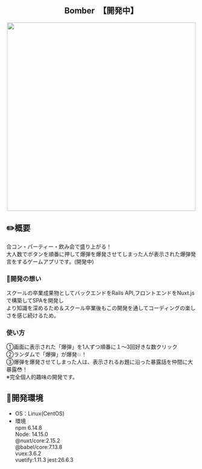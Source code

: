 
<h2 align="center">Bomber　【開発中】</h2>
<p align="center">
  <img src="https://user-images.githubusercontent.com/71075728/114141940-3c695680-994d-11eb-8fb0-4b3f41dd8496.png" height="500px;" /></a>
</p>
 
 
## :pencil2:概要
合コン・パーティー・飲み会で盛り上がる！<br>
大人数でボタンを順番に押して爆弾を爆発させてしまった人が表示された爆弾発言をするゲームアプリです。(開発中)

### :love_letter:開発の想い
スクールの卒業成果物としてバックエンドをRails API,フロントエンドをNuxt.jsで構築してSPAを開発し<br>
より知識を深めるため＆スクール卒業後もこの開発を通してコーディングの楽しさを感じ続けるため。

### 使い方
①画面に表示された「爆弾」を1人ずつ順番に１〜3回好きな数クリック<br>
②ランダムで「爆弾」が爆発:boom:！<br>
③爆弾を爆発させてしまった人は、表示されるお題に沿った暴露話を仲間に大暴露:flushed:！<br>
※完全個人的趣味の開発です。


## :memo:開発環境
- OS：Linux(CentOS)  
- 環境  
npm 6.14.8  
Node: 14.15.0   
@nuxt/core:2.15.2  
@babel/core:7.13.8  
vuex:3.6.2  
vuetify:1.11.3
jest:26.6.3


